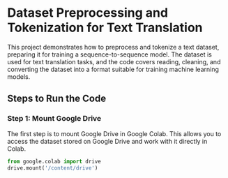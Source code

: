 # Dataset Preprocessing and Tokenization for Text Translation

This project demonstrates how to preprocess and tokenize a text dataset, preparing it for training a sequence-to-sequence model. The dataset is used for text translation tasks, and the code covers reading, cleaning, and converting the dataset into a format suitable for training machine learning models.

## Steps to Run the Code

### Step 1: Mount Google Drive
The first step is to mount Google Drive in Google Colab. This allows you to access the dataset stored on Google Drive and work with it directly in Colab.

```python
from google.colab import drive
drive.mount('/content/drive')
